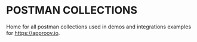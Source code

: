 # POSTMAN COLLECTIONS

Home for all postman collections used in demos and integrations examples for https://approov.io.
